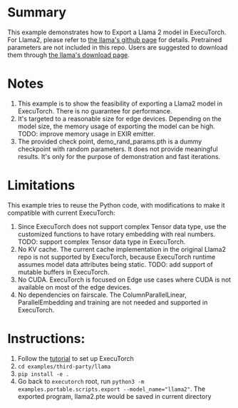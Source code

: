 # Summary
This example demonstrates how to Export a Llama 2 model in ExecuTorch.
For Llama2, please refer to [the llama's github page](https://github.com/facebookresearch/llama) for details.
Pretrained parameters are not included in this repo. Users are suggested to download them through [the llama's download page](https://ai.meta.com/resources/models-and-libraries/llama-downloads/).

# Notes
1. This example is to show the feasibility of exporting a Llama2 model in ExecuTorch. There is no guarantee for performance.
2. It's targeted to a reasonable size for edge devices. Depending on the model size, the memory usage of exporting the model can be high. TODO: improve memory usage in EXIR emitter.
3. The provided check point, demo_rand_params.pth is a dummy checkpoint with random parameters. It does not provide meaningful results. It's only for the purpose of demonstration and fast iterations.

# Limitations
This example tries to reuse the Python code, with modifications to make it compatible with current ExecuTorch:
1. Since ExecuTorch does not support complex Tensor data type, use the customized functions to have rotary embedding with real numbers. TODO: support complex Tensor data type in ExecuTorch.
2. No KV cache. The current cache implementation in the original Llama2 repo is not supported by ExecuTorch, because ExecuTorch runtime assumes model data attributes being static. TODO: add support of mutable buffers in ExecuTorch.
3. No CUDA. ExecuTorch is focused on Edge use cases where CUDA is not available on most of the edge devices.
4. No dependencies on fairscale. The ColumnParallelLinear, ParallelEmbedding and training are not needed and supported in ExecuTorch.


# Instructions:
1. Follow the [tutorial](https://github.com/pytorch/executorch/blob/main/docs/website/docs/tutorials/00_setting_up_executorch.md) to set up ExecuTorch
2. `cd examples/third-party/llama`
3. `pip install -e .`
4. Go back to `executorch` root, run `python3 -m examples.portable.scripts.export --model_name="llama2"`. The exported program, llama2.pte would be saved in current directory
